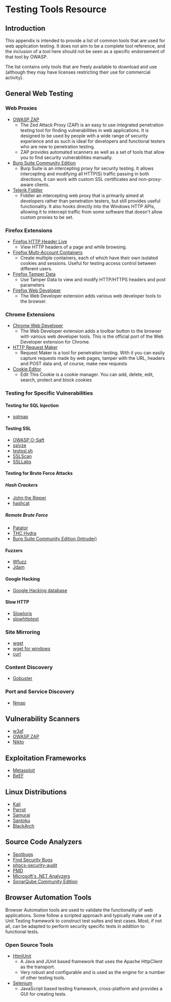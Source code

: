 # Testing Tools Resource

## Introduction

This appendix is intended to provide a list of common tools that are used for web application testing. It does not aim to be a complete tool reference, and the inclusion of a tool here should not be seen as a specific endorsement of that tool by OWASP.

The list contains only tools that are freely available to download and use (although they may have licenses restricting their use for commercial activity).

## General Web Testing

### Web Proxies

- [OWASP ZAP](https://www.zaproxy.org)
    - The Zed Attack Proxy (ZAP) is an easy to use integrated penetration testing tool for finding vulnerabilities in web applications. It is designed to be used by people with a wide range of security experience and as such is ideal for developers and functional testers who are new to penetration testing.
    - ZAP provides automated scanners as well as a set of tools that allow you to find security vulnerabilities manually.
- [Burp Suite Community Edition](https://portswigger.net/burp/communitydownload)
    - Burp Suite is an intercepting proxy for security testing. It allows intercepting and modifying all HTTP(S) traffic passing in both directions, it can work with custom SSL certificates and non-proxy-aware clients.
- [Telerik Fiddler](https://www.telerik.com/fiddler)
    - Fiddler an intercepting web proxy that is primarily aimed at developers rather than penetration testers, but still provides useful functionality. It also hooks directly into the Windows HTTP APIs, allowing it to intercept traffic from some software that doesn't allow custom proxies to be set.

### Firefox Extensions

- [Firefox HTTP Header Live](https://addons.mozilla.org/en-US/firefox/addon/http-header-live)
    - View HTTP headers of a page and while browsing.
- [Firefox Multi-Account Containers](https://addons.mozilla.org/en-GB/firefox/addon/multi-account-containers/)
    - Create multiple containers, each of which have their own isolated cookies and sessions. Useful for testing access control between different users.
- [Firefox Tamper Data](https://addons.mozilla.org/en-US/firefox/addon/tamper-data-for-ff-quantum/)
    - Use Tamper Data to view and modify HTTP/HTTPS headers and post parameters
- [Firefox Web Developer](https://addons.mozilla.org/en-US/firefox/addon/web-developer/)
    - The Web Developer extension adds various web developer tools to the browser.

### Chrome Extensions

- [Chrome Web Developer](https://chrome.google.com/webstore/detail/bfbameneiokkgbdmiekhjnmfkcnldhhm)
    - The Web Developer extension adds a toolbar button to the browser with various web developer tools. This is the official port of the Web Developer extension for Chrome.
- [HTTP Request Maker](https://chrome.google.com/webstore/detail/kajfghlhfkcocafkcjlajldicbikpgnp?hl=en-US)
    - Request Maker is a tool for penetration testing. With it you can easily capture requests made by web pages, tamper with the URL, headers and POST data and, of course, make new requests
- [Cookie Editor](https://chrome.google.com/webstore/detail/fngmhnnpilhplaeedifhccceomclgfbg?hl=en-US)
    - Edit This Cookie is a cookie manager. You can add, delete, edit, search, protect and block cookies

### Testing for Specific Vulnerabilities

#### Testing for SQL Injection

- [sqlmap](http://sqlmap.org)

#### Testing SSL

- [OWASP O-Saft](https://owasp.org/www-project-o-saft/)
- [sslyze](https://github.com/nabla-c0d3/sslyze)
- [testssl.sh](https://github.com/drwetter/testssl.sh)
- [SSLScan](https://github.com/rbsec/sslscan)
- [SSLLabs](https://www.ssllabs.com/ssltest/)

#### Testing for Brute Force Attacks

##### Hash Crackers

- [John the Ripper](https://github.com/openwall/john)
- [hashcat](https://hashcat.net/hashcat/)

##### Remote Brute Force

- [Patator](https://github.com/lanjelot/patator)
- [THC Hydra](https://github.com/vanhauser-thc/thc-hydra)
- [Burp Suite Community Edition (Intruder)](https://portswigger.net/burp/communitydownload)

#### Fuzzers

- [Wfuzz](https://github.com/xmendez/wfuzz)
- [Jdam](https://gitlab.com/michenriksen/jdam)

#### Google Hacking

- [Google Hacking database](https://www.exploit-db.com/google-hacking-database/)

#### Slow HTTP

- [Slowloris](https://github.com/gkbrk/slowloris)
- [slowhttptest](https://github.com/shekyan/slowhttptest)

### Site Mirroring

- [wget](https://www.gnu.org/software/wget/)
- [wget for windows](http://gnuwin32.sourceforge.net/packages/wget.htm)
- [curl](https://curl.haxx.se)

### Content Discovery

- [Gobuster](https://github.com/OJ/gobuster)

### Port and Service Discovery

- [Nmap](https://nmap.org/)

## Vulnerability Scanners

- [w3af](https://w3af.org)
- [OWASP ZAP](https://www.zaproxy.org)
- [Nikto](https://cirt.net/Nikto2)

## Exploitation Frameworks

- [Metasploit](https://github.com/rapid7/metasploit-framework)
- [BeEF](https://github.com/beefproject/beef/)

## Linux Distributions

- [Kali](https://www.kali.org)
- [Parrot](https://www.parrotsec.org)
- [Samurai](https://github.com/SamuraiWTF/samuraiwtf)
- [Santoku](https://sourceforge.net/projects/santoku/)
- [BlackArch](https://blackarch.org/downloads.html)

## Source Code Analyzers

- [Spotbugs](https://spotbugs.github.io)
- [Find Security Bugs](https://find-sec-bugs.github.io)
- [phpcs-security-audit](https://github.com/squizlabs/PHP_CodeSniffer)
- [PMD](https://pmd.github.io)
- [Microsoft's .NET Analyzers](https://docs.microsoft.com/en-us/visualstudio/code-quality/install-net-analyzers)
- [SonarQube Community Edition](https://www.sonarqube.org)

## Browser Automation Tools

Browser Automation tools are used to validate the functionality of web applications. Some follow a scripted approach and typically make use of a Unit Testing framework to construct test suites and test cases. Most, if not all, can be adapted to perform security specific tests in addition to functional tests.

### Open Source Tools

- [HtmlUnit](http://htmlunit.sourceforge.net)
    - A Java and JUnit based framework that uses the Apache HttpClient as the transport.
    - Very robust and configurable and is used as the engine for a number of other testing tools.
- [Selenium](https://www.selenium.dev)
    - JavaScript based testing framework, cross-platform and provides a GUI for creating tests.
